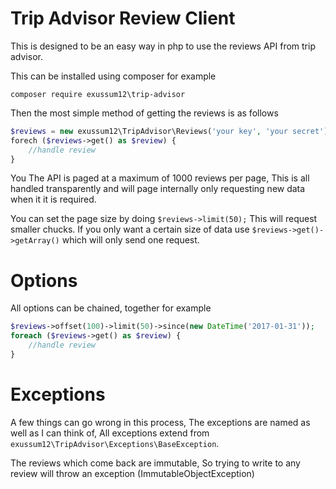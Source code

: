 # Trip Advisor Review Client

This is designed to be an easy way in php to use the reviews API from trip advisor.

This can be installed using composer for example

    composer require exussum12\trip-advisor
    
 Then the most simple method of getting the reviews is as follows
 
```php
$reviews = new exussum12\TripAdvisor\Reviews('your key', 'your secret');
forech ($reviews->get() as $review) {
    //handle review
}
```

You The API is paged at a maximum of 1000 reviews per page, This is all handled transparently and will page internally
only requesting new data when it it is required.

You can set the page size by doing `$reviews->limit(50);` This will request smaller chucks.
If you only want a certain size of data use `$reviews->get()->getArray()` which will only send one request.

# Options
All options can be chained, together for example

```php
$reviews->offset(100)->limit(50)->since(new DateTime('2017-01-31'));
foreach ($reviews->get() as $review) {
    //handle review
}
```

# Exceptions
A few things can go wrong in this process, The exceptions are named as well as I can think of, All exceptions extend
from `exussum12\TripAdvisor\Exceptions\BaseException`.

The reviews which come back are immutable, So trying to write to any review will throw an exception (ImmutableObjectException)

